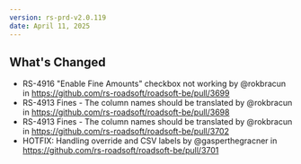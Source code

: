 ```yaml
---
version: rs-prd-v2.0.119
date: April 11, 2025
---
```


## What's Changed
* RS-4916 "Enable Fine Amounts" checkbox not working by @rokbracun in https://github.com/rs-roadsoft/roadsoft-be/pull/3699
* RS-4913 Fines - The column names should be translated by @rokbracun in https://github.com/rs-roadsoft/roadsoft-be/pull/3698
* RS-4913 Fines - The column names should be translated by @rokbracun in https://github.com/rs-roadsoft/roadsoft-be/pull/3702
* HOTFIX: Handling override and CSV labels by @gasperthegracner in https://github.com/rs-roadsoft/roadsoft-be/pull/3701